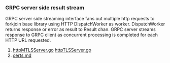 ### GRPC server side result stream

GRPC server side streaming interface fans out multiple http requests to forkjoin base library using HTTP DispatchWorker as worker. DispatchWorker returns response or error as result to Result chan. GRPC server streams response to GRPC client as concurrent processing is completed for each HTTP URL requested. 



1. [httpMTLSServer.go](./cmd/mtls/httpMTLSServer.go) [httpTLSServer.go](./cmd/tls/httpTLSServer.go)
2. [certs.md](./certs/certs.md)